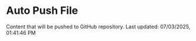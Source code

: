 # Auto Push File

Content that will be pushed to GitHub repository.
Last updated: 07/03/2025, 01:41:46 PM